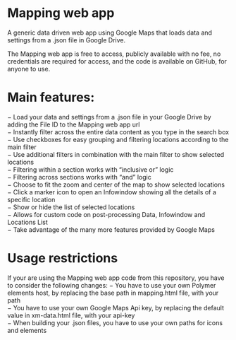 # Mapping web app
A generic data driven web app using Google Maps that loads data and settings from a .json file in Google Drive.

The Mapping web app is free to access, publicly available with no fee, no credentials are required for access, and the code is available on GitHub, for anyone to use.

# Main features:
− Load your data and settings from a .json file in your Google Drive by adding the File ID to the Mapping web app url  
− Instantly filter across the entire data content as you type in the search box  
− Use checkboxes for easy grouping and filtering locations according to the main filter  
− Use additional filters in combination with the main filter to show selected locations  
− Filtering within a section works with “inclusive or” logic  
− Filtering across sections works with “and” logic  
− Choose to fit the zoom and center of the map to show selected locations  
− Click a marker icon to open an Infowindow showing all the details of a specific location  
− Show or hide the list of selected locations  
− Allows for custom code on post-processing Data, Infowindow and Locations List  
− Take advantage of the many more features provided by Google Maps  

# Usage restrictions
If your are using the Mapping web app code from this repository, you have to consider the following changes:
− You have to use your own Polymer elements host, by replacing the base path in mapping.html file, with your path  
− You have to use your own Google Maps Api key, by replacing the default value in xm-data.html file, with your api-key  
− When building your .json files, you have to use your own paths for icons and elements  
